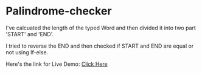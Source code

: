 # Palindrome-checker

I've calcuated the length of the typed Word and then divided it into two part 'START' and 'END'.

I tried to reverse the END and then checked if START and END are equal or not using If-else.


Here's the link for Live Demo: <a href="https://infallible-hawking-956429.netlify.app/">Click Here</a>
